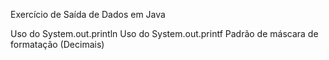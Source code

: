Exercício de Saída de Dados em Java

Uso do System.out.println
Uso do System.out.printf
Padrão de máscara de formatação (Decimais)
